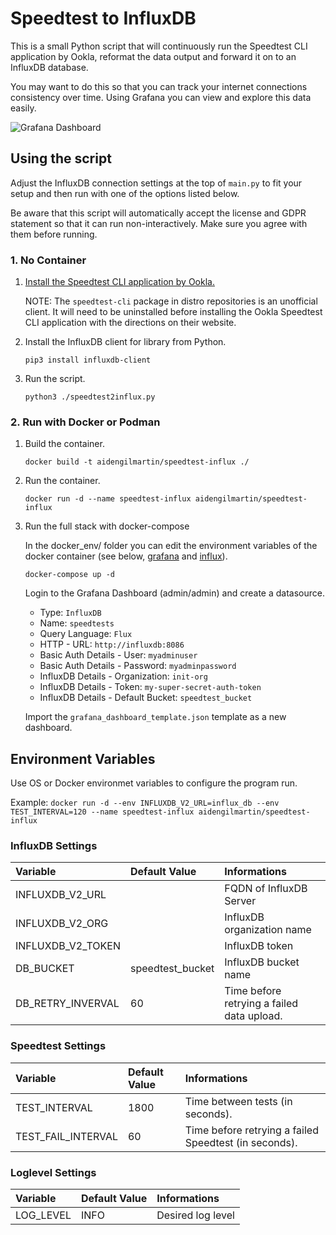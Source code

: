 # Speedtest to InfluxDB

This is a small Python script that will continuously run the Speedtest CLI application by Ookla, reformat the data output and forward it on to an InfluxDB database.

You may want to do this so that you can track your internet connections consistency over time. Using Grafana you can view and explore this data easily.

![Grafana Dashboard](https://i.imgur.com/8cUdMy7.png)

## Using the script

Adjust the InfluxDB connection settings at the top of `main.py` to fit your setup and then run with one of the options listed below.

Be aware that this script will automatically accept the license and GDPR statement so that it can run non-interactively. Make sure you agree with them before running.

### 1. No Container

1. [Install the Speedtest CLI application by Ookla.](https://www.speedtest.net/apps/cli)

    NOTE: The `speedtest-cli` package in distro repositories is an unofficial client. It will need to be uninstalled before installing the Ookla Speedtest CLI application with the directions on their website.

2. Install the InfluxDB client for library from Python.

    `pip3 install influxdb-client`

3. Run the script.

    `python3 ./speedtest2influx.py`

### 2. Run with Docker or Podman

1. Build the container.

    `docker build -t aidengilmartin/speedtest-influx ./`

2. Run the container.

    `docker run -d --name speedtest-influx aidengilmartin/speedtest-influx`

3. Run the full stack with docker-compose

    In the docker_env/ folder you can edit the environment variables of the docker container (see below, [grafana](https://grafana.com/docs/grafana/latest/installation/docker/) and [influx](https://hub.docker.com/_/influxdb)). 

    `docker-compose up -d`

    Login to the Grafana Dashboard (admin/admin) and create a datasource.
    - Type: `InfluxDB`
    - Name: `speedtests`
    - Query Language: `Flux`
    - HTTP - URL: `http://influxdb:8086`
    - Basic Auth Details - User: `myadminuser`
    - Basic Auth Details - Password: `myadminpassword`
    - InfluxDB Details - Organization: `init-org`
    - InfluxDB Details - Token: `my-super-secret-auth-token`
    - InfluxDB Details - Default Bucket: `speedtest_bucket`

    Import the `grafana_dashboard_template.json` template as a new dashboard.

## Environment Variables

Use OS or Docker environmet variables to configure the program run.

Example: `docker run -d --env INFLUXDB_V2_URL=influx_db --env TEST_INTERVAL=120 --name speedtest-influx aidengilmartin/speedtest-influx`
### InfluxDB Settings

| Variable          | Default Value        | Informations                                                 |
|:------------------|:---------------------|:-------------------------------------------------------------|
| INFLUXDB_V2_URL   |                      | FQDN of InfluxDB Server                                      |
| INFLUXDB_V2_ORG   |                      | InfluxDB organization name                                   |
| INFLUXDB_V2_TOKEN |                      | InfluxDB token                                               |
| DB_BUCKET         | speedtest_bucket     | InfluxDB bucket name                                         |
| DB_RETRY_INVERVAL | 60                   | Time before retrying a failed data upload.                   |


### Speedtest Settings

| Variable           | Default Value          | Informations                                               |
|:-------------------|:-----------------------|:-----------------------------------------------------------|
| TEST_INTERVAL      | 1800                   | Time between tests (in seconds).                           |
| TEST_FAIL_INTERVAL | 60                     | Time before retrying a failed Speedtest (in seconds).      |

### Loglevel Settings

| Variable         | Default Value          | Informations                                 |
|:-----------------|:-----------------------|:---------------------------------------------|
| LOG_LEVEL        | INFO                   | Desired log level                            |
